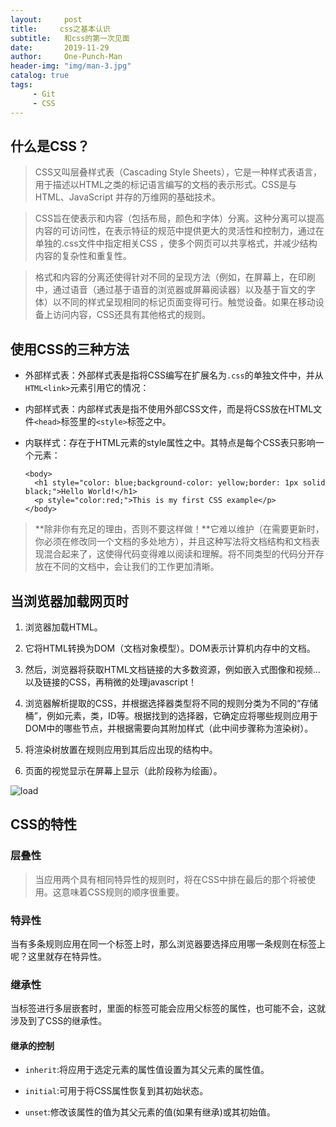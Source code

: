 ```yaml
---
layout:     post
title:     css之基本认识
subtitle:   和css的第一次见面
date:       2019-11-29
author:     One-Punch-Man
header-img: "img/man-3.jpg"
catalog: true
tags: 
     - Git
     - CSS
---
```




## 什么是CSS？

> CSS又叫层叠样式表（Cascading Style Sheets），它是一种样式表语言，用于描述以HTML之类的标记语言编写的文档的表示形式。CSS是与HTML、JavaScript 并存的万维网的基础技术。

> CSS旨在使表示和内容（包括布局，颜色和字体）分离。这种分离可以提高内容的可访问性，在表示特征的规范中提供更大的灵活性和控制力，通过在单独的.css文件中指定相关CSS ，使多个网页可以共享格式，并减少结构内容的复杂性和重复性。

> 格式和内容的分离还使得针对不同的呈现方法（例如，在屏幕上，在印刷中，通过语音（通过基于语音的浏览器或屏幕阅读器）以及基于盲文的字体）以不同的样式呈现相同的标记页面变得可行。触觉设备。如果在移动设备上访问内容，CSS还具有其他格式的规则。

## 使用CSS的三种方法

* 外部样式表：外部样式表是指将CSS编写在扩展名为`.css`的单独文件中，并从`HTML<link>`元素引用它的情况：
  
    <head>
      <meta charset="utf-8">
      <title>My CSS experiment</title>
      <link rel="stylesheet" href="你写的css文件名.css">
    </head>

* 内部样式表：内部样式表是指不使用外部CSS文件，而是将CSS放在HTML文件`<head>`标签里的`<style>`标签之中。
  
    <head>
      <meta charset="utf-8">
      <title>My CSS experiment</title>
      <style>
        h1 {
          color: blue;
          background-color: yellow;
          border: 1px solid black;
        }
      </style>
    </head>
    
* 内联样式：存在于HTML元素的style属性之中。其特点是每个CSS表只影响一个元素：

      <body>
        <h1 style="color: blue;background-color: yellow;border: 1px solid black;">Hello World!</h1>
        <p style="color:red;">This is my first CSS example</p>
      </body>

> **除非你有充足的理由，否则不要这样做！**它难以维护（在需要更新时，你必须在修改同一个文档的多处地方），并且这种写法将文档结构和文档表现混合起来了，这使得代码变得难以阅读和理解。将不同类型的代码分开存放在不同的文档中，会让我们的工作更加清晰。

## 当浏览器加载网页时

1. 浏览器加载HTML。

2. 它将HTML转换为DOM（文档对象模型）。DOM表示计算机内存中的文档。

3. 然后，浏览器将获取HTML文档链接的大多数资源，例如嵌入式图像和视频...以及链接的CSS，再稍微的处理javascript！

4. 浏览器解析提取的CSS，并根据选择器类型将不同的规则分类为不同的“存储桶”，例如元素，类，ID等。根据找到的选择器，它确定应将哪些规则应用于DOM中的哪些节点，并根据需要向其附加样式（此中间步骤称为渲染树）。

5. 将渲染树放置在规则应用到其后应出现的结构中。

6. 页面的视觉显示在屏幕上显示（此阶段称为绘画）。

![load](https://mdn.mozillademos.org/files/11781/rendering.svg)

## CSS的特性

### 层叠性

> 当应用两个具有相同特异性的规则时，将在CSS中排在最后的那个将被使用。这意味着CSS规则的顺序很重要。

### 特异性

当有多条规则应用在同一个标签上时，那么浏览器要选择应用哪一条规则在标签上呢？这里就存在特异性。

### 继承性

当标签进行多层嵌套时，里面的标签可能会应用父标签的属性，也可能不会，这就涉及到了CSS的继承性。

#### 继承的控制

* `inherit`:将应用于选定元素的属性值设置为其父元素的属性值。

* `initial`:可用于将CSS属性恢复到其初始状态。

* `unset`:修改该属性的值为其父元素的值(如果有继承)或其初始值。

